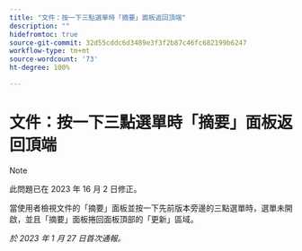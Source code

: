 ```yaml
---
title: "文件：按一下三點選單時「摘要」面板返回頂端"
description: ""
hidefromtoc: true
source-git-commit: 32d55cddc6d3489e3f3f2b87c46fc682199b6247
workflow-type: tm+mt
source-wordcount: '73'
ht-degree: 100%

---
```



# 文件：按一下三點選單時「摘要」面板返回頂端

>[!NOTE]
>
>此問題已在 2023 年 16 月 2 日修正。

當使用者檢視文件的「摘要」面板並按一下先前版本旁邊的三點選單時，選單未開啟，並且「摘要」面板捲回面板頂部的「更新」區域。

_於 2023 年 1 月 27 日首次通報。_


